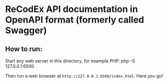 # ReCodEx API documentation in OpenAPI format (formerly called Swagger)

## How to run:
Start any web server in this directory, for example PHP:
    php -S 127.0.0.1:6500

Then run a web browser at `http://127.0.0.1:6500/index.html`. Here you go!
